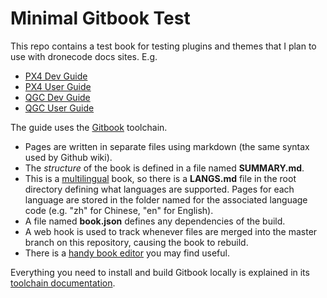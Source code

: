 # Minimal Gitbook Test

This repo contains a test book for testing plugins and themes that I plan to use with dronecode docs sites. E.g. 
* [PX4 Dev Guide](https://dev.px4.io/)
* [PX4 User Guide](https://docs.px4.io/)
* [QGC Dev Guide](https://dev.qgroundcontrol.com/)
* [QGC User Guide](https://docs.qgroundcontrol.com/)


The guide uses the [Gitbook](https://www.gitbook.com/about) toolchain. 

- Pages are written in separate files using markdown (the same syntax used by Github wiki). 
- The *structure* of the book is defined in a file named **SUMMARY.md**.
- This is a [multilingual](https://toolchain.gitbook.com/languages.html) book, 
  so there is a **LANGS.md** file in the root directory defining what languages are supported. 
  Pages for each language are stored in the folder named for the associated language code (e.g. "zh" for Chinese, "en" for English). 
- A file named **book.json** defines any dependencies of the build.
- A web hook is used to track whenever files are merged into the master branch on this repository, causing the book to rebuild.
- There is a [handy book editor](https://gitbookio.gitbooks.io/documentation/content/editor/index.html) you may find useful.

Everything you need to install and build Gitbook locally is explained in its [toolchain documentation](https://toolchain.gitbook.com/).

